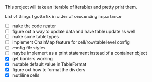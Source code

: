 This project will take an Iterable of Iterables and pretty print them.

List of things I gotta fix in order of descending importance:
  * [ ] make the code neater
  * [ ] figure out a way to update data and have table update as well
  * [ ] make some table types
  * [ ] implement ChainMap feature for cell/row/table level config
  * [ ] config file styles
  * [ ] maybe implement as a print statement instead of a container object
  * [X] get borders working
  * [X] mutable default value in TableFormat
  * [X] figure out how to format the dividers
  * [X] mutliline cells
